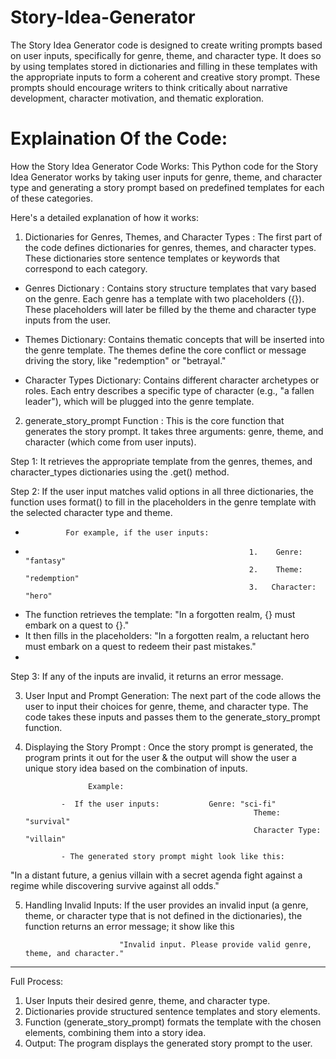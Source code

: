 # Story-Idea-Generator
The Story Idea Generator code is designed to create writing prompts based on user inputs, specifically for genre, theme, and character type. It does so by using templates stored in dictionaries and filling in these templates with the appropriate inputs to form a coherent and creative story prompt. These prompts should encourage writers to think critically about narrative development, character motivation, and thematic exploration.

# Explaination Of the Code:
How the Story Idea Generator Code Works:
This Python code for the Story Idea Generator works by taking user inputs for genre, theme, and character type and generating a story prompt based on predefined templates for each of these categories. 

Here's a detailed explanation of how it works:

1. Dictionaries for Genres, Themes, and Character Types :
The first part of the code defines dictionaries for genres, themes, and character types. These dictionaries store sentence templates or keywords that correspond to each category.

- Genres Dictionary : Contains story structure templates that vary based on the genre. Each genre has a template with two placeholders ({}). 
                                   These placeholders will later be filled by the theme and character type inputs from the user.

- Themes Dictionary: Contains thematic concepts that will be inserted into the genre template. The themes define the core conflict or 
                                   message driving the story, like "redemption" or "betrayal."

- Character Types Dictionary: Contains different character archetypes or roles. Each entry describes a specific type of character (e.g., "a fallen 
                                                leader"), which will be plugged into the genre template.

2. generate_story_prompt Function : This is the core function that generates the story prompt. It takes three arguments: genre, theme, and 
                                                            character (which come from user inputs).

Step 1: It retrieves the appropriate template from the genres, themes, and character_types dictionaries using the .get() method.

Step 2: If the user input matches valid options in all three dictionaries, the function uses format() to fill in the placeholders in the genre 
            template with the selected character type and theme.

-              For example, if the user inputs:
- 
                                                        1.    Genre: "fantasy"
                                                        2.    Theme: "redemption"
                                                        3.   Character: "hero"

- The function retrieves the template: "In a forgotten realm, {} must embark on a quest to {}."
- It then fills in the placeholders:  "In a forgotten realm, a reluctant hero must embark on a quest to redeem their past mistakes."
- 
Step 3: If any of the inputs are invalid, it returns an error message.

3. User Input and Prompt Generation:  The next part of the code allows the user to input their choices for genre, theme, and character type. 
                                                               The code takes these inputs and passes them to the generate_story_prompt function.

4. Displaying the Story Prompt : Once the story prompt is generated, the program prints it out for the user & the output will show the user 
                                                     a unique story idea based on the combination of inputs.

                     Example:

               -  If the user inputs:           Genre: "sci-fi"
                                                          Theme: "survival"
                                                          Character Type: "villain"

               - The generated story prompt might look like this:
"In a distant future, a genius villain with a secret agenda fight against a regime while discovering survive against all odds."

5. Handling Invalid Inputs: If the user provides an invalid input (a genre, theme, or character type that is not defined in the dictionaries), the 
                                           function returns an error message; it show like this

                            "Invalid input. Please provide valid genre, theme, and character."
---------------------------------------------------------------------------------------------------------------------------------------------------------
Full Process:

1. User Inputs their desired genre, theme, and character type.
2. Dictionaries provide structured sentence templates and story elements.
3. Function (generate_story_prompt) formats the template with the chosen elements, combining them into a story idea.
4. Output: The program displays the generated story prompt to the user.

